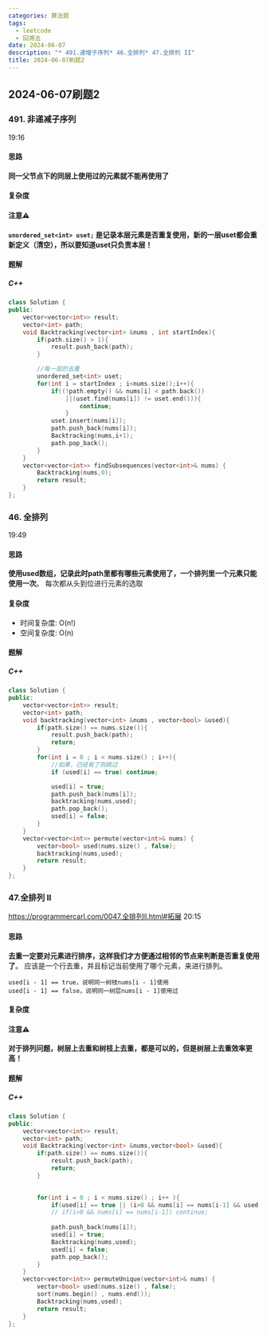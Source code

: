 ```yaml
---
categories: 算法题
tags:
  - leetcode
  - 回溯法
date: 2024-06-07
description: "* 491.递增子序列* 46.全排列* 47.全排列 II"
title: 2024-06-07刷题2
---
```


## 2024-06-07刷题2
### 491. 非递减子序列
19:16
#### 思路
**同一父节点下的同层上使用过的元素就不能再使用了**
#### 复杂度
#### 注意⚠️
**`unordered_set<int> uset;` 是记录本层元素是否重复使用，新的一层uset都会重新定义（清空），所以要知道uset只负责本层！**
#### 题解
##### C++
```C++
class Solution {
public:
    vector<vector<int>> result;
    vector<int> path;
    void Backtracking(vector<int> &nums , int startIndex){
        if(path.size() > 1){
            result.push_back(path);            
        }

        //每一层的去重
        unordered_set<int> uset;
        for(int i = startIndex ; i<nums.size();i++){
            if((!path.empty() && nums[i] < path.back())
                ||(uset.find(nums[i]) != uset.end())){
                    continue;
                }
            uset.insert(nums[i]);
            path.push_back(nums[i]);
            Backtracking(nums,i+1);
            path.pop_back();
        }
    }
    vector<vector<int>> findSubsequences(vector<int>& nums) {
        Backtracking(nums,0);
        return result;
    }
};
```

### 46. 全排列
19:49
#### 思路
**使用used数组，记录此时path里都有哪些元素使用了，一个排列里一个元素只能使用一次**。
每次都从头到位进行元素的选取
#### 复杂度
- 时间复杂度: O(n!)
- 空间复杂度: O(n)
#### 题解
##### C++
```C++
class Solution {
public:
    vector<vector<int>> result;
    vector<int> path;
    void backtracking(vector<int> &nums , vector<bool> &used){
        if(path.size() == nums.size()){
            result.push_back(path);
            return;
        }
        for(int i = 0 ; i < nums.size() ; i++){
            //如果，已经有了则跳过
            if (used[i] == true) continue;            

            used[i] = true;
            path.push_back(nums[i]);
            backtracking(nums,used);
            path.pop_back();
            used[i] = false;
        }
    }
    vector<vector<int>> permute(vector<int>& nums) {
        vector<bool> used(nums.size() , false);
        backtracking(nums,used);
        return result;
    }
};
```

### 47.全排列 II
https://programmercarl.com/0047.全排列II.html#拓展
20:15
#### 思路
**去重一定要对元素进行排序，这样我们才方便通过相邻的节点来判断是否重复使用了**。
应该是一个行去重，并且标记当前使用了哪个元素，来进行排列。
```
used[i - 1] == true，说明同一树枝nums[i - 1]使用
used[i - 1] == false，说明同一树层nums[i - 1]使用过
```
#### 复杂度
#### 注意⚠️
**对于排列问题，树层上去重和树枝上去重，都是可以的，但是树层上去重效率更高！**
#### 题解
##### C++
```C++
class Solution {
public:
    vector<vector<int>> result;
    vector<int> path;
    void Backtracking(vector<int> &nums,vector<bool> &used){
        if(path.size() == nums.size()){
            result.push_back(path);
            return;
        }
        

        for(int i = 0 ; i < nums.size() ; i++ ){
            if(used[i] == true || (i>0 && nums[i] == nums[i-1] && used[i-1] == false)) continue;
            // if(i>0 && nums[i] == nums[i-1]) continue;
            
            path.push_back(nums[i]);
            used[i] = true;
            Backtracking(nums,used);
            used[i] = false;
            path.pop_back();
        }
    }
    vector<vector<int>> permuteUnique(vector<int>& nums) {
        vector<bool> used(nums.size() , false);
        sort(nums.begin() , nums.end());
        Backtracking(nums,used);
        return result;
    }
};
```









